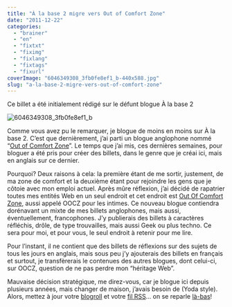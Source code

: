 ```yaml
---
title: "À la base 2 migre vers Out of Comfort Zone"
date: "2011-12-22"
categories: 
  - "brainer"
  - "en"
  - "fixtxt"
  - "fiximg"
  - "fixlang"
  - "fixtags"
  - "fixurl"
coverImage: "6046349308_3fb0fe8ef1_b-440x588.jpg"
slug: "a-la-base-2-migre-vers-out-of-comfort-zone"
---
```


Ce billet a été initialement rédigé sur le défunt blogue À la base 2

![](images/6046349308_3fb0fe8ef1_b-440x588.jpg "6046349308_3fb0fe8ef1_b")

Comme vous avez pu le remarquer, je blogue de moins en moins sur À la base 2. C’est que dernièrement, j’ai parti un blogue anglophone nommé “[Out of Comfort Zone](http://fred.dev)”. Le temps que j’ai mis, ces dernières semaines, pour bloguer a été pris pour créer des billets, dans le genre que je créai ici, mais en anglais sur ce dernier.

Pourquoi? Deux raisons à cela: la première étant de me sortir, justement, de ma zone de comfort et la deuxième étant pour rejoindre les gens que je côtoie avec mon emploi actuel. Après mûre réflexion, j’ai décidé de rapatrier toutes mes entités Web en un seul endroit et cet endroit est [Out Of Comfort Zone](http://fred.dev), aussi appelé OOCZ pour les intimes. Ce nouveau blogue contiendra dorénavant un mixte de mes billets anglophones, mais aussi, éventuellement, francophones. J’y publierais des billets à caractères réfléchis, drôle, de type trouvailles, mais aussi Geek ou plus techno. Ce sera pour moi, et pour vous, le seul endroit à retenir pour me lire.

Pour l’instant, il ne contient que des billets de réflexions sur des sujets de tous les jours en anglais, mais sous peu j’y ajouterais des billets en français et surtout, je transfèrerais le contenues des autres blogues, dont celui-ci, sur OOCZ, question de ne pas perdre mon “héritage Web”.

Mauvaise décision stratégique, me direz-vous, car je blogue ici depuis plusieurs années, mais changer de maison, j’avais besoin de (Yoda style). Alors, mettez à jour votre [blogroll](http://fred.dev) et votre [fil RSS](https://feeds.feedburner.com/outofcomfortzonenet)… on se reparle [là-bas](http://fred.dev)!
